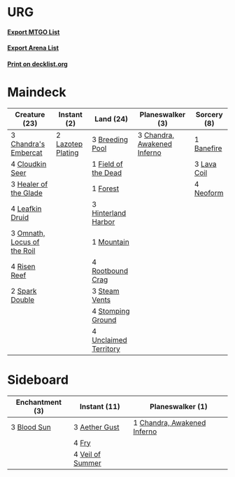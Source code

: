 # URG

#### [Export MTGO List](../collection/URG/URG.txt)
#### [Export Arena List](../collection/URG/URG_arena.txt)
#### [Print on decklist.org](http://decklist.org/?deckmain=1%09Banefire%0A3%09Breeding%20Pool%0A3%09Chandra's%20Embercat%0A3%09Chandra,%20Awakened%20Inferno%0A4%09Cloudkin%20Seer%0A1%09Field%20of%20the%20Dead%0A1%09Forest%0A3%09Healer%20of%20the%20Glade%0A3%09Hinterland%20Harbor%0A3%09Lava%20Coil%0A2%09Lazotep%20Plating%0A4%09Leafkin%20Druid%0A1%09Mountain%0A4%09Neoform%0A3%09Omnath,%20Locus%20of%20the%20Roil%0A4%09Risen%20Reef%0A4%09Rootbound%20Crag%0A2%09Spark%20Double%0A3%09Steam%20Vents%0A4%09Stomping%20Ground%0A4%09Unclaimed%20Territory&deckside=3%09Aether%20Gust%0A3%09Blood%20Sun%0A1%09Chandra,%20Awakened%20Inferno%0A4%09Fry%0A4%09Veil%20of%20Summer)
# Maindeck

|                                            Creature (23)                                             |                                        Instant (2)                                         |                                           Land (24)                                            |                                           Planeswalker (3)                                           |                                     Sorcery (8)                                      |
|------------------------------------------------------------------------------------------------------|--------------------------------------------------------------------------------------------|------------------------------------------------------------------------------------------------|------------------------------------------------------------------------------------------------------|--------------------------------------------------------------------------------------|
|3 [Chandra's Embercat](http://gatherer.wizards.com/Pages/Card/Details.aspx?multiverseid=466883)       |2 [Lazotep Plating](http://gatherer.wizards.com/Pages/Card/Details.aspx?multiverseid=460986)|3 [Breeding Pool](http://gatherer.wizards.com/Pages/Card/Details.aspx?multiverseid=97088)       |3 [Chandra, Awakened Inferno](http://gatherer.wizards.com/Pages/Card/Details.aspx?multiverseid=466881)|1 [Banefire](http://gatherer.wizards.com/Pages/Card/Details.aspx?multiverseid=186613) |
|4 [Cloudkin Seer](http://gatherer.wizards.com/Pages/Card/Details.aspx?multiverseid=466808)            |                                                                                            |1 [Field of the Dead](http://gatherer.wizards.com/Pages/Card/Details.aspx?multiverseid=467001)  |                                                                                                      |3 [Lava Coil](http://gatherer.wizards.com/Pages/Card/Details.aspx?multiverseid=452858)|
|3 [Healer of the Glade](http://gatherer.wizards.com/Pages/Card/Details.aspx?multiverseid=466930)      |                                                                                            |1 [Forest](http://gatherer.wizards.com/Pages/Card/Details.aspx?multiverseid=439860)             |                                                                                                      |4 [Neoform](http://gatherer.wizards.com/Pages/Card/Details.aspx?multiverseid=461133)  |
|4 [Leafkin Druid](http://gatherer.wizards.com/Pages/Card/Details.aspx?multiverseid=466932)            |                                                                                            |3 [Hinterland Harbor](http://gatherer.wizards.com/Pages/Card/Details.aspx?multiverseid=443128)  |                                                                                                      |                                                                                      |
|3 [Omnath, Locus of the Roil](http://gatherer.wizards.com/Pages/Card/Details.aspx?multiverseid=466970)|                                                                                            |1 [Mountain](http://gatherer.wizards.com/Pages/Card/Details.aspx?multiverseid=439859)           |                                                                                                      |                                                                                      |
|4 [Risen Reef](http://gatherer.wizards.com/Pages/Card/Details.aspx?multiverseid=466971)               |                                                                                            |4 [Rootbound Crag](http://gatherer.wizards.com/Pages/Card/Details.aspx?multiverseid=420934)     |                                                                                                      |                                                                                      |
|2 [Spark Double](http://gatherer.wizards.com/Pages/Card/Details.aspx?multiverseid=460995)             |                                                                                            |3 [Steam Vents](http://gatherer.wizards.com/Pages/Card/Details.aspx?multiverseid=405109)        |                                                                                                      |                                                                                      |
|                                                                                                      |                                                                                            |4 [Stomping Ground](http://gatherer.wizards.com/Pages/Card/Details.aspx?multiverseid=405110)    |                                                                                                      |                                                                                      |
|                                                                                                      |                                                                                            |4 [Unclaimed Territory](http://gatherer.wizards.com/Pages/Card/Details.aspx?multiverseid=435419)|                                                                                                      |                                                                                      |


# Sideboard

|                                   Enchantment (3)                                    |                                       Instant (11)                                        |                                           Planeswalker (1)                                           |
|--------------------------------------------------------------------------------------|-------------------------------------------------------------------------------------------|------------------------------------------------------------------------------------------------------|
|3 [Blood Sun](http://gatherer.wizards.com/Pages/Card/Details.aspx?multiverseid=439749)|3 [Aether Gust](http://gatherer.wizards.com/Pages/Card/Details.aspx?multiverseid=466796)   |1 [Chandra, Awakened Inferno](http://gatherer.wizards.com/Pages/Card/Details.aspx?multiverseid=466881)|
|                                                                                      |4 [Fry](http://gatherer.wizards.com/Pages/Card/Details.aspx?multiverseid=466894)           |                                                                                                      |
|                                                                                      |4 [Veil of Summer](http://gatherer.wizards.com/Pages/Card/Details.aspx?multiverseid=466952)|                                                                                                      |

